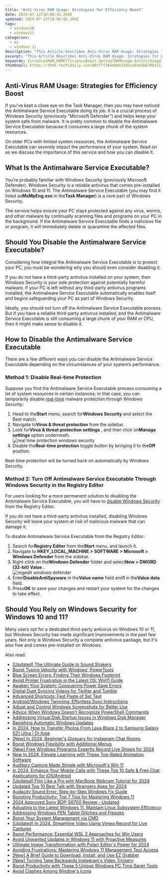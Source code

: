 ```yaml
---
title: "Anti-Virus RAM Usage: Strategies for Efficiency Boost"
date: 2024-07-12T18:08:42.294Z
updated: 2024-07-13T18:08:42.294Z
tags:
  - windows10
  - windows11
categories:
  - os
  - windows 11
description: "This Article Describes Anti-Virus RAM Usage: Strategies for Efficiency Boost"
excerpt: "This Article Describes Anti-Virus RAM Usage: Strategies for Efficiency Boost"
keywords: VirusScanRAM,RAMEfficiencyBoost,OptimalRAMUsage,AntiVirUsageTips,BoostRAMPerformance,EfficientRAMStrategies,RAMAntiVirusOptimization
thumbnail: https://thmb.techidaily.com/b8cf7f364a0eb33deca5de4b670b31137b8637ef9737c06562bbb999378e5773.jpg
---
```


## Anti-Virus RAM Usage: Strategies for Efficiency Boost

 If you’ve kept a close eye on the Task Manager, then you may have noticed the Antimalware Service Executable doing its job. It is a crucial process of Windows Security (previously "Microsoft Defender") and helps keep your system safe from malware. It is pretty common to disable the Antimalware Service Executable because it consumes a large chunk of the system resources.

 On older PCs with limited system resources, the Antimalware Service Executable can severely impact the performance of your system. Read on as we discuss the importance of this service and how you can disable it.

## What Is the Antimalware Service Executable?

 You’re probably familiar with Windows Security (previously Microsoft Defender). Windows Security is a reliable antivirus that comes pre-installed on Windows 10 and 11\. The Antimalware Service Executable (you may find it listed as**MsMpEng.exe** in the**Task Manager**) is a core part of Windows Security.

 The service helps ensure your PC stays protected against any virus, worms, and other malware by continually scanning files and programs on your PC in the background. If the Antimalware Service Executable finds a malicious file or program, it will immediately delete or quarantine the affected files.

## Should You Disable the Antimalware Service Executable?

 Considering how integral the Antimalware Service Executable is to protect your PC, you must be wondering why you should even consider disabling it.

 If you do not have a third-party antivirus installed on your system, then Windows Security is your sole protection against potentially harmful malware. If your PC is left without any third-party antivirus programs installed, the Antimalware Service Executable automatically enables itself and begins safeguarding your PC as part of Windows Security.

 Ideally, you should not turn off the Antimalware Service Executable process. But if you have a reliable third-party antivirus installed, and the Antimalware Service Executable is still consuming a large chunk of your RAM or CPU, then it might make sense to disable it.

## How to Disable the Antimalware Service Executable

 There are a few different ways you can disable the Antimalware Service Executable depending on the circumstances of your system’s performance.

### Method 1: Disable Real-time Protection

 Suppose you find the Antimalware Service Executable process consuming a lot of system resources in certain instances; in that case, you can temporarily disable [real-time](https://www.makeuseof.com/real-time-protection/) malware protection through Windows Security:

1. Head to the**Start** menu, search for**Windows Security** and select the Best match.
2. Navigate to**Virus & threat protection** from the sidebar.
3. Look for**Virus & threat protection settings** , and then click on**Manage settings** option underneath.  
![real time protection windows security](https://static1.makeuseofimages.com/wordpress/wp-content/uploads/2022/02/real-time-protection.jpg)
4. Disable the**Real-time protection** toggle button by bringing it to the**Off** position.

 Real-time protection will be turned back on automatically by Windows Security.

### Method 2: Turn Off Antimalware Service Executable Through Windows Security in the Registry Editor

 For users looking for a more permanent solution to disabling the Antimalware Service Executable, you will have to [disable Windows Security](https://www.makeuseof.com/temporarily-disable-windows-security-windows-11/) from the Registry Editor.

 If you do not have a third-party antivirus installed, disabling Windows Security will leave your system at risk of malicious malware that can damage it.

To disable Antimalware Service Executable from the Registry Editor:

1. Search for**Registry Editor** from the**Start** menu, and launch it.
2. Navigate to **HKEY\_LOCAL\_MACHINE > SOFTWARE > Microsoft > Windows Defender** from the sidebar.
3. Right-click on the**Windows Defender** folder and select**New > DWORD (32-bit) Value** .  
![regedit windows defender](https://static1.makeuseofimages.com/wordpress/wp-content/uploads/2022/02/regedit-windows-defender.jpg)
4. Enter**DisableAntiSpyware** in the**Value name** field and**1** in the**Value data** field.
5. Press**OK** to save your changes and restart your system for the changes to take effect.

## Should You Rely on Windows Security for Windows 10 and 11?

 Many users opt for a dedicated third-party antivirus on Windows 10 or 11, but Windows Security has made significant improvements in the past few years. Not only is Windows Security a complete antivirus package, but it's also free and comes pre-installed on Windows.

<ins class="adsbygoogle"
     style="display:block"
     data-ad-format="autorelaxed"
     data-ad-client="ca-pub-7571918770474297"
     data-ad-slot="1223367746"></ins>



<ins class="adsbygoogle"
     style="display:block"
     data-ad-client="ca-pub-7571918770474297"
     data-ad-slot="8358498916"
     data-ad-format="auto"
     data-full-width-responsive="true"></ins>

<span class="atpl-alsoreadstyle">Also read:</span>
<div><ul>
<li><a href="https://facebook-record-videos.techidaily.com/updated-the-ultimate-guide-to-sound-shakers/"><u>[Updated] The Ultimate Guide to Sound Shakers</u></a></li>
<li><a href="https://win11-tips.techidaily.com/boost-typing-velocity-with-windows-powertools/"><u>Boost Typing Velocity with Windows' PowerTools</u></a></li>
<li><a href="https://win11-tips.techidaily.com/blue-screen-errors-finding-their-windows-footprint/"><u>Blue Screen Errors: Finding Their Windows Footprint</u></a></li>
<li><a href="https://win11-tips.techidaily.com/avoid-printer-frustration-in-the-latest-os-win11-guide/"><u>Avoid Printer Frustration in the Latest OS: Win11 Guide</u></a></li>
<li><a href="https://win11-tips.techidaily.com/awaken-your-system-conquering-power-save-errors/"><u>Awaken Your System: Conquering Power Save Errors</u></a></li>
<li><a href="https://twitter-videos.techidaily.com/digital-duet-syncing-videos-for-twitter-and-tumble/"><u>Digital Duet  Syncing Videos for Twitter and Tumble</u></a></li>
<li><a href="https://win11-tips.techidaily.com/advanced-shortcuts-fast-paste-of-set-text/"><u>Advanced Shortcuts: Fast Paste of Set Text</u></a></li>
<li><a href="https://win11-tips.techidaily.com/androidwindows-twinning-effortless-sync-instructions/"><u>Android/Windows Twinning: Effortless Sync Instructions</u></a></li>
<li><a href="https://win11-tips.techidaily.com/adjust-and-control-windows-screenshots-for-better-use/"><u>Adjust and Control Windows Screenshots for Better Use</u></a></li>
<li><a href="https://win11-tips.techidaily.com/advice-when-windows-doesnt-recognize-powershell-commands/"><u>Advice When Windows Doesn't Recognize PowerShell Commands</u></a></li>
<li><a href="https://win11-tips.techidaily.com/addressing-virtual-disk-startup-issues-in-windows-disk-manager/"><u>Addressing Virtual Disk Startup Issues in Windows Disk Manager</u></a></li>
<li><a href="https://win11-tips.techidaily.com/banishing-automatic-windows-updates/"><u>Banishing Automatic Windows Updates</u></a></li>
<li><a href="https://android-transfer.techidaily.com/in-2024-how-to-transfer-photos-from-lava-blaze-2-to-samsung-galaxy-s21-ultra-drfone-by-drfone-transfer-from-android-transfer-from-android/"><u>In 2024, How to Transfer Photos From Lava Blaze 2 to Samsung Galaxy S21 Ultra | Dr.fone</u></a></li>
<li><a href="https://instagram-video-files.techidaily.com/new-in-2024-beginners-glossary-for-instagram-chat-rooms/"><u>[New] In 2024, Beginner's Glossary for Instagram Chat Rooms</u></a></li>
<li><a href="https://win11-tips.techidaily.com/boost-windows-flexibility-with-additional-menus/"><u>Boost Windows Flexibility with Additional Menus</u></a></li>
<li><a href="https://digital-screen-recording.techidaily.com/new-free-windows-programs-expertly-record-live-shows-for-2024/"><u>[New] Free Windows Programs  Expertly Record Live Shows for 2024</u></a></li>
<li><a href="https://ai-video-tools.techidaily.com/new-in-2024-elevate-learning-with-these-top-rated-animation-software/"><u>New In 2024, Elevate Learning with These Top-Rated Animation Software</u></a></li>
<li><a href="https://win11-tips.techidaily.com/auditory-capture-made-simple-with-microsofts-win-11/"><u>Auditory Capture Made Simple with Microsoft's Win 11</u></a></li>
<li><a href="https://visual-screen-recording.techidaily.com/in-2024-enhance-your-mobile-calls-with-these-top-10-safe-and-free-chat-applications-for-iosandroid/"><u>In 2024, Enhance Your Mobile Calls with These Top 10 Safe & Free Chat Applications for iOS/Android</u></a></li>
<li><a href="https://digital-screen-recording.techidaily.com/updated-film-like-a-pro-with-macbook-webcam-tutorial-for-2024/"><u>[Updated] Film Like a Pro with MacBook Webcam Tutorial for 2024</u></a></li>
<li><a href="https://sound-tweaking.techidaily.com/updated-top-10-best-talk-with-strangers-apps-for-2024/"><u>Updated Top 10 Best Talk with Strangers Apps for 2024</u></a></li>
<li><a href="https://win11-tips.techidaily.com/audacity-sound-error-step-by-step-windows-fix-guide/"><u>Audacity Sound Error: Step-by-Step Windows Fix Guide</u></a></li>
<li><a href="https://win11-tips.techidaily.com/boosting-productivity-top-7-tips-for-mastering-windows-11/"><u>Boosting Productivity: Top 7 Tips for Mastering Windows 11</u></a></li>
<li><a href="https://extra-support.techidaily.com/2024-approved-sony-bdp-s6700-review-updated/"><u>2024 Approved  Sony BDP-S6700 Review - Updated</u></a></li>
<li><a href="https://win11-tips.techidaily.com/adjusting-to-the-latest-windows-11-maintain-linux-subsystem-efficiency/"><u>Adjusting to the Latest Windows 11, Maintain Linux Subsystem Efficiency</u></a></li>
<li><a href="https://win11-tips.techidaily.com/addressing-windows-pen-tablet-glitches-and-freezes/"><u>Addressing Windows PEN Tablet Glitches and Freezes</u></a></li>
<li><a href="https://win11-tips.techidaily.com/boost-your-system-management-via-cmd/"><u>Boost Your System Management via CMD</u></a></li>
<li><a href="https://vimeo-videos.techidaily.com/updated-in-2024-streamline-video-using-vimeo-record-for-live-captures/"><u>[Updated] In 2024, Streamline Video  Using Vimeo Record for Live Captures</u></a></li>
<li><a href="https://win11-tips.techidaily.com/boost-performance-essential-wsl-2-approaches-for-win-users/"><u>Boost Performance: Essential WSL 2 Approaches for Win Users</u></a></li>
<li><a href="https://win11-tips.techidaily.com/avoid-unwanted-updates-in-windows-11-with-proactive-measures/"><u>Avoid Unwanted Updates in Windows 11 with Proactive Measures</u></a></li>
<li><a href="https://some-approaches.techidaily.com/ultimate-image-transformation-with-polarr-editors-power-for-2024/"><u>Ultimate Image Transformation with Polarr Editor's Power for 2024</u></a></li>
<li><a href="https://win11-tips.techidaily.com/avoiding-frustrations-mastering-windows-11-management-tool-access/"><u>Avoiding Frustrations: Mastering Windows 11 Management Tool Access</u></a></li>
<li><a href="https://digital-screen-recording.techidaily.com/new-a-brief-guide-to-download-install-and-use-ez-grabber/"><u>[New] A Brief Guide to Download, Install, and Use EZ Grabber</u></a></li>
<li><a href="https://instagram-video-recordings.techidaily.com/new-turning-tape-backwards-instagrams-video-trickery/"><u>[New] Turning Tape Backwards  Instagram's Video Trickery</u></a></li>
<li><a href="https://win11-tips.techidaily.com/boost-productivity-with-these-5-unique-windows-pc-time-saver-tools/"><u>Boost Productivity with These 5 Unique Windows PC Time Saver Tools</u></a></li>
<li><a href="https://win11-tips.techidaily.com/avoid-clashes-among-windows-icons/"><u>Avoid Clashes Among Window's Icons</u></a></li>
</ul></div>
